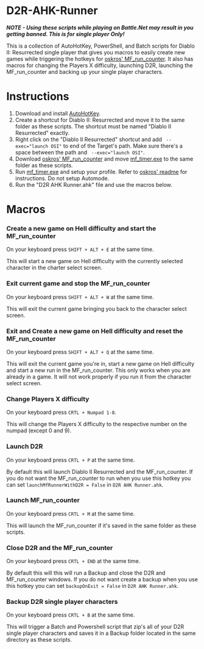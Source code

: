 # D2R-AHK-Runner

***NOTE - Using these scripts while playing on Battle.Net may result in you getting banned. This is for single player Only!***

This is a collection of AutoHotKey, PowerShell, and Batch scripts for Diablo II: Resurrected single player that gives you macros to easily create new games while triggering the hotkeys for [oskros' MF_run_counter](https://github.com/oskros/MF_run_counter). It also has macros for changing the Players X difficulty, launching D2R, launching the MF_run_counter and backing up your single player characters.

# Instructions

1. Download and install [AutoHotKey](https://www.autohotkey.com).
2. Create a shortcut for Diablo II: Resurrected and move it to the same folder as these scripts. The shortcut must be named "Diablo II Resurrected" exactly.
3. Right click on the "Diablo II Resurrected" shortcut and add ` --exec="launch OSI"` to end of the Target's path. Make sure there's a space between the path and ` --exec="launch OSI"`.
4. Download [oskros' MF_run_counter](https://github.com/oskros/MF_run_counter/releases) and move [mf_timer.exe](https://github.com/oskros/MF_run_counter/releases) to the same folder as these scripts.
5. Run [mf_timer.exe](https://github.com/oskros/MF_run_counter/releases) and setup your profile. Refer to [oskros' readme](https://github.com/oskros/MF_run_counter#readme) for instructions. Do not setup Automode.
6. Run the "D2R AHK Runner.ahk" file and use the macros below.

# Macros

### Create a new game on Hell difficulty and start the MF_run_counter

On your keyboard press `SHIFT + ALT + E` at the same time.

This will start a new game on Hell difficulty with the currently selected character in the charter select screen.

### Exit current game and stop the MF_run_counter

On your keyboard press `SHIFT + ALT + W` at the same time.

This will exit the current game bringing you back to the character select screen.

### Exit and Create a new game on Hell difficulty and reset the MF_run_counter

On your keyboard press `SHIFT + ALT + Q` at the same time.

This will exit the current game you're in, start a new game on Hell difficulty and start a new run in the MF_run_counter. This only works when you are already in a game. It will not work properly if you run it from the character select screen.

### Change Players X difficulty

On your keyboard press `CRTL + Numpad 1-8`.

This will change the Players X difficulty to the respective number on the numpad (except 0 and 9).

### Launch D2R

On your keyboard press `CRTL + P` at the same time.

By default this will launch Diablo II Resurrected and the MF_run_counter. If you do not want the MF_run_counter to run when you use this hotkey you can set `launchMfRunnerWithD2R = False` in `D2R AHK Runner.ahk`.

### Launch MF_run_counter

On your keyboard press `CRTL + M` at the same time.

This will launch the MF_run_counter if it's saved in the same folder as these scripts.

### Close D2R and the MF_run_counter

On your keyboard press `CRTL + END` at the same time.

By default this will this will run a Backup and close the D2R and MF_run_counter windows. If you do not want create a backup when you use this hotkey you can set `backupOnExit = False` in `D2R AHK Runner.ahk`.

### Backup D2R single player characters

On your keyboard press `CRTL + B` at the same time.

This will trigger a Batch and Powershell script that zip's all of your D2R single player characters and saves it in a Backup folder located in the same directory as these scripts.
